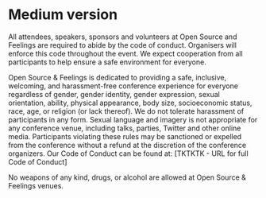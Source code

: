 # Medium version

All attendees, speakers, sponsors and volunteers at Open Source and Feelings are required to abide by the code of conduct. Organisers will enforce this code throughout the event. We expect cooperation from all participants to help ensure a safe environment for everyone.

Open Source & Feelings is dedicated to providing a safe, inclusive, welcoming, and harassment-free conference experience for everyone regardless of gender, gender identity, gender expression, sexual orientation, ability, physical appearance, body size, socioeconomic status, race, age, or religion (or lack thereof). We do not tolerate harassment of participants in any form. Sexual language and imagery is not appropriate for any conference venue, including talks, parties, Twitter and other online media. Participants violating these rules may be sanctioned or expelled from the conference without a refund at the discretion of the conference organizers. Our Code of Conduct can be found at: [TKTKTK - URL for full Code of Conduct]

No weapons of any kind, drugs, or alcohol are allowed at Open Source & Feelings venues.

